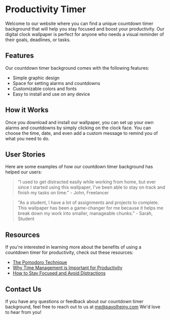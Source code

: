 <!--font:Poppins-->

# Productivity Timer

Welcome to our website where you can find a unique countdown timer background that will help you stay focused and boost your productivity. Our digital clock wallpaper is perfect for anyone who needs a visual reminder of their goals, deadlines, or tasks.

## Features

Our countdown timer background comes with the following features:

-   Simple graphic design
-   Space for setting alarms and countdowns
-   Customizable colors and fonts
-   Easy to install and use on any device

## How it Works

Once you download and install our wallpaper, you can set up your own alarms and countdowns by simply clicking on the clock face. You can choose the time, date, and even add a custom message to remind you of what you need to do.

## User Stories

Here are some examples of how our countdown timer background has helped our users:

> "I used to get distracted easily while working from home, but ever since I started using this wallpaper, I've been able to stay on track and finish my tasks on time." - John, Freelancer

> "As a student, I have a lot of assignments and projects to complete. This wallpaper has been a game-changer for me because it helps me break down my work into smaller, manageable chunks." - Sarah, Student

## Resources

If you're interested in learning more about the benefits of using a countdown timer for productivity, check out these resources:

-   [The Pomodoro Technique](#)
-   [Why Time Management is Important for Productivity](#)
-   [How to Stay Focused and Avoid Distractions](#)

## Contact Us

If you have any questions or feedback about our countdown timer background, feel free to reach out to us at me@pavolhejny.com We'd love to hear from you!

<!--

Write me content for website with wallpaper which alt text is:

"A wallpaper featuring a simple graphic of a digital clock or timer, with space for setting alarms and countdowns."

The name/title of the page should not be 1:1 copy of the alt text but rather a real content of the website which is using this wallpaper.

- Use markdown format
- Start with heading
- Heading should be short and concise
- The content should look like a real website
- The website should not be about the wallpaper, wallpaper is just a related background
- Heading should be contain work "wallpaper" or "background"
- Include real sections like references, contact, user stories, etc. use things relevant to the page purpose.
- Feel free to use structure like headings, bullets, numbering, blockquotes, paragraphs, horizontal lines, etc.
- You can use formatting like bold or _italic_
- You can include UTF-8 emojis
- Links should be only #hash anchors (and you can refer to the document itself)
- Do not include images


---


# Countdown Timer Background for Productivity Boost

Welcome to our website where you can find a unique countdown timer background that will help you stay focused and boost your productivity. Our digital clock wallpaper is perfect for anyone who needs a visual reminder of their goals, deadlines, or tasks.

## Features

Our countdown timer background comes with the following features:

- Simple graphic design
- Space for setting alarms and countdowns
- Customizable colors and fonts
- Easy to install and use on any device

## How it Works

Once you download and install our wallpaper, you can set up your own alarms and countdowns by simply clicking on the clock face. You can choose the time, date, and even add a custom message to remind you of what you need to do.

## User Stories

Here are some examples of how our countdown timer background has helped our users:

> "I used to get distracted easily while working from home, but ever since I started using this wallpaper, I've been able to stay on track and finish my tasks on time." - John, Freelancer

> "As a student, I have a lot of assignments and projects to complete. This wallpaper has been a game-changer for me because it helps me break down my work into smaller, manageable chunks." - Sarah, Student

## References

If you're interested in learning more about the benefits of using a countdown timer for productivity, check out these resources:

- [The Pomodoro Technique](#)
- [Why Time Management is Important for Productivity](#)
- [How to Stay Focused and Avoid Distractions](#)

## Contact Us

If you have any questions or feedback about our countdown timer background, feel free to reach out to us at me@pavolhejny.com We'd love to hear from you!


---


Heading is too long, rewrite whole content.


---


# Boost Your Productivity with a Countdown Timer Background

Welcome to our website where you can find a unique countdown timer background that will help you stay focused and boost your productivity. Our digital clock wallpaper is perfect for anyone who needs a visual reminder of their goals, deadlines, or tasks.

## Features

Our countdown timer background comes with the following features:

- Simple graphic design
- Space for setting alarms and countdowns
- Customizable colors and fonts
- Easy to install and use on any device

## How it Works

Once you download and install our wallpaper, you can set up your own alarms and countdowns by simply clicking on the clock face. You can choose the time, date, and even add a custom message to remind you of what you need to do.

## User Stories

Here are some examples of how our countdown timer background has helped our users:

> "I used to get distracted easily while working from home, but ever since I started using this wallpaper, I've been able to stay on track and finish my tasks on time." - John, Freelancer

> "As a student, I have a lot of assignments and projects to complete. This wallpaper has been a game-changer for me because it helps me break down my work into smaller, manageable chunks." - Sarah, Student

## Resources

If you're interested in learning more about the benefits of using a countdown timer for productivity, check out these resources:

- [The Pomodoro Technique](#)
- [Why Time Management is Important for Productivity](#)
- [How to Stay Focused and Avoid Distractions](#)

## Contact Us

If you have any questions or feedback about our countdown timer background, feel free to reach out to us at me@pavolhejny.com We'd love to hear from you!


---


Heading is too long, rewrite whole content.


---


# Countdown Timer Background for Productivity

Welcome to our website where you can find a unique countdown timer background that will help you stay focused and boost your productivity. Our digital clock wallpaper is perfect for anyone who needs a visual reminder of their goals, deadlines, or tasks.

## Features

Our countdown timer background comes with the following features:

- Simple graphic design
- Space for setting alarms and countdowns
- Customizable colors and fonts
- Easy to install and use on any device

## How it Works

Once you download and install our wallpaper, you can set up your own alarms and countdowns by simply clicking on the clock face. You can choose the time, date, and even add a custom message to remind you of what you need to do.

## User Stories

Here are some examples of how our countdown timer background has helped our users:

> "I used to get distracted easily while working from home, but ever since I started using this wallpaper, I've been able to stay on track and finish my tasks on time." - John, Freelancer

> "As a student, I have a lot of assignments and projects to complete. This wallpaper has been a game-changer for me because it helps me break down my work into smaller, manageable chunks." - Sarah, Student

## Resources

If you're interested in learning more about the benefits of using a countdown timer for productivity, check out these resources:

- [The Pomodoro Technique](#)
- [Why Time Management is Important for Productivity](#)
- [How to Stay Focused and Avoid Distractions](#)

## Contact Us

If you have any questions or feedback about our countdown timer background, feel free to reach out to us at me@pavolhejny.com We'd love to hear from you!


---


Heading is too long, rewrite whole content.


---


# Productivity Boost with Countdown Timer Background

Welcome to our website where you can find a unique countdown timer background that will help you stay focused and boost your productivity. Our digital clock wallpaper is perfect for anyone who needs a visual reminder of their goals, deadlines, or tasks.

## Features

Our countdown timer background comes with the following features:

- Simple graphic design
- Space for setting alarms and countdowns
- Customizable colors and fonts
- Easy to install and use on any device

## How it Works

Once you download and install our wallpaper, you can set up your own alarms and countdowns by simply clicking on the clock face. You can choose the time, date, and even add a custom message to remind you of what you need to do.

## User Stories

Here are some examples of how our countdown timer background has helped our users:

> "I used to get distracted easily while working from home, but ever since I started using this wallpaper, I've been able to stay on track and finish my tasks on time." - John, Freelancer

> "As a student, I have a lot of assignments and projects to complete. This wallpaper has been a game-changer for me because it helps me break down my work into smaller, manageable chunks." - Sarah, Student

## Resources

If you're interested in learning more about the benefits of using a countdown timer for productivity, check out these resources:

- [The Pomodoro Technique](#)
- [Why Time Management is Important for Productivity](#)
- [How to Stay Focused and Avoid Distractions](#)

## Contact Us

If you have any questions or feedback about our countdown timer background, feel free to reach out to us at me@pavolhejny.com We'd love to hear from you!


---


Write me a Google font which is best fitting for the website.

Pick from the list:
- Barlow Condensed
- Montserrat
- Roboto
- Alegreya
- Poppins
- Inter
- Great Vibes
- Playfair Display
- Exo 2
- Lato
- Orbitron
- Futura
- Dancing Script
- Raleway
- Lobster
- IBM Plex Sans
- Open Sans


Write just the font name nothing else.


---


Poppins

-->
